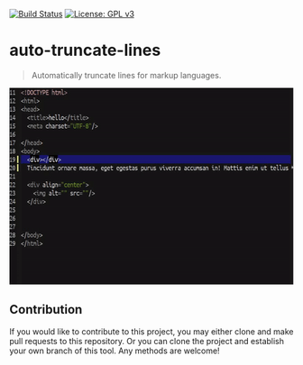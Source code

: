[![Build Status](https://travis-ci.com/jcs-elpa/auto-truncate-lines.svg?branch=master)](https://travis-ci.com/jcs-elpa/auto-truncate-lines)
[![License: GPL v3](https://img.shields.io/badge/License-GPL%20v3-blue.svg)](https://www.gnu.org/licenses/gpl-3.0)

# auto-truncate-lines
> Automatically truncate lines for markup languages.

<p align="center">
  <img src="./etc/auto-tl.gif" width="600" height="349"/>
</p>

## Contribution

If you would like to contribute to this project, you may either 
clone and make pull requests to this repository. Or you can 
clone the project and establish your own branch of this tool. 
Any methods are welcome!
